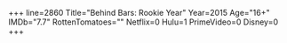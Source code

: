 +++
line=2860
Title="Behind Bars: Rookie Year"
Year=2015
Age="16+"
IMDb="7.7"
RottenTomatoes=""
Netflix=0
Hulu=1
PrimeVideo=0
Disney=0
+++

